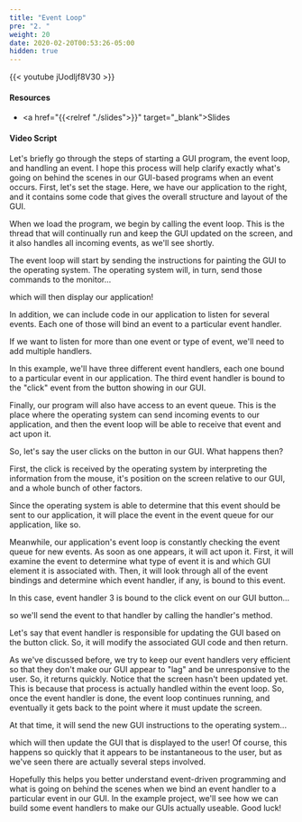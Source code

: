 ```yaml
---
title: "Event Loop"
pre: "2. "
weight: 20
date: 2020-02-20T00:53:26-05:00
hidden: true
---
```


{{< youtube jUodljf8V30 >}}

#### Resources

* <a href="{{<relref "./slides">}}" target="_blank">Slides</a>

#### Video Script

Let's briefly go through the steps of starting a GUI program, the event loop, and handling an event. I hope this process will help clarify exactly what's going on behind the scenes in our GUI-based programs when an event occurs. First, let's set the stage. Here, we have our application to the right, and it contains some code that gives the overall structure and layout of the GUI.

When we load the program, we begin by calling the event loop. This is the thread that will continually run and keep the GUI updated on the screen, and it also handles all incoming events, as we'll see shortly.

The event loop will start by sending the instructions for painting the GUI to the operating system. The operating system will, in turn, send those commands to the monitor...

which will then display our application!

In addition, we can include code in our application to listen for several events. Each one of those will bind an event to a particular event handler. 

If we want to listen for more than one event or type of event, we'll need to add multiple handlers. 

In this example, we'll have three different event handlers, each one bound to a particular event in our application. The third event handler is bound to the "click" event from the button showing in our GUI.

Finally, our program will also have access to an event queue. This is the place where the operating system can send incoming events to our application, and then the event loop will be able to receive that event and act upon it.

So, let's say the user clicks on the button in our GUI. What happens then?

First, the click is received by the operating system by interpreting the information from the mouse, it's position on the screen relative to our GUI, and a whole bunch of other factors. 

Since the operating system is able to determine that this event should be sent to our application, it will place the event in the event queue for our application, like so.

Meanwhile, our application's event loop is constantly checking the event queue for new events. As soon as one appears, it will act upon it. First, it will examine the event to determine what type of event it is and which GUI element it is associated with. Then, it will look through all of the event bindings and determine which event handler, if any, is bound to this event. 

In this case, event handler 3 is bound to the click event on our GUI button...

so we'll send the event to that handler by calling the handler's method. 

Let's say that event handler is responsible for updating the GUI based on the button click. So, it will modify the associated GUI code and then return. 

As we've discussed before, we try to keep our event handlers very efficient so that they don't make our GUI appear to "lag" and be unresponsive to the user. So, it returns quickly. Notice that the screen hasn't been updated yet. This is because that process is actually handled within the event loop. So, once the event handler is done, the event loop continues running, and eventually it gets back to the point where it must update the screen.

At that time, it will send the new GUI instructions to the operating system...

which will then update the GUI that is displayed to the user! Of course, this happens so quickly that it appears to be instantaneous to the user, but as we've seen there are actually several steps involved. 

Hopefully this helps you better understand event-driven programming and what is going on behind the scenes when we bind an event handler to a particular event in our GUI. In the example project, we'll see how we can build some event handlers to make our GUIs actually useable. Good luck!


